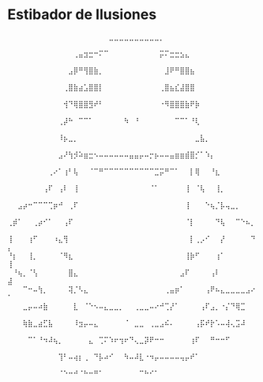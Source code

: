 # Estibador de Ilusiones

⠀⠀⠀⠀⠀⠀⠀⠀⠀⠀⠀⠀⠀⠀⠀⠀⠀⠀⠀⠀⣀⣀⣀⣀⣀⣀⣀⣀⣀⣀⡀⠀⠀⠀⠀⠀⠀⠀⠀⠀⠀⠀⠀⠀⠀⠀⠀⠀⠀⠀
⠀⠀⠀⠀⠀⠀⠀⠀⠀⠀⠀⠀⠀⢀⣤⣲⣒⠒⠍⠉⠀⠀⠀⠀⠀⠀⠀⠀⠀⠀⡭⠍⣒⣒⣢⣄⠀⠀⠀⠀⠀⠀⠀⠀⠀⠀⠀⠀⠀⠀
⠀⠀⠀⠀⠀⠀⠀⠀⠀⠀⠀⠀⣠⡿⠛⢻⣿⣷⡀⠀⠀⠀⠀⠀⠀⠀⠀⠀⠀⠀⠀⣸⠟⠛⣿⣿⣦⠀⠀⠀⠀⠀⠀⠀⠀⠀⠀⠀⠀⠀
⠀⠀⠀⠀⠀⠀⠀⠀⠀⠀⠀⢀⣿⣷⣴⣡⣿⣿⡇⠀⠀⠀⠀⠀⠀⠀⠀⠀⠀⠀⢀⣿⣦⣎⣼⣿⣿⠀⠀⠀⠀⠀⠀⠀⠀⠀⠀⠀⠀⠀
⠀⠀⠀⠀⠀⠀⠀⠀⠀⠀⠀⢺⠙⢿⣿⣿⣻⠞⠃⠀⠀⠀⠀⠀⠀⠀⠀⠀⠀⠀⠐⠻⣿⣿⣿⣷⠟⡷⠀⠀⠀⠀⠀⠀⠀⠀⠀⠀⠀⠀
⠀⠀⠀⠀⠀⠀⠀⠀⠀⠀⢀⡼⠓⠀⠉⠉⠁⠀⠀⠀⠀⠀⠀⠳⠀⠘⠀⠀⠀⠀⠀⠀⠀⠉⠉⠁⠘⢇⠀⠀⠀⠀⠀⠀⠀⠀⠀⠀⠀⠀
⠀⠀⠀⠀⠀⠀⠀⠀⠀⠀⠸⡦⣀⡀⠀⠀⠀⠀⠀⠀⠀⠀⠀⠀⠀⠀⠀⠀⠀⠀⠀⠀⠀⠀⠀⠀⠀⣀⣧⡀⠀⠀⠀⠀⠀⠀⠀⠀⠀⠀
⠀⠀⠀⠀⠀⠀⠀⠀⠀⠀⣠⠜⢳⡺⠵⣶⣒⠢⠤⠤⠤⠤⠤⠤⣤⣤⡤⠤⡒⡦⠤⠤⣤⣶⣶⣾⣿⡊⠁⠱⡄⠀⠀⠀⠀⠀⠀⠀⠀⠀
⠀⠀⠀⠀⠀⠀⠀⠀⢀⠔⠁⢰⠃⢧⠀⠀⠈⠉⠛⠉⠉⠉⠉⠉⠉⠉⠉⠉⠉⣉⡭⠛⠉⠁⠀⠀⡇⢿⠀⠀⠘⣆⠀⠀⠀⠀⠀⠀⠀⠀
⠀⠀⠀⠀⠀⠀⠀⢠⠏⠀⢠⠇⠀⢸⠀⠀⠀⠀⠀⠀⠀⠀⠀⠀⠀⠀⠀⠀⠈⠁⠀⠀⠀⠀⠀⢸⠀⠈⢧⠀⠀⢸⡀⠀⠀⠀⠀⠀⠀⠀
⠀⠀⣠⡴⠒⠉⠉⠉⢉⡶⠚⠀⢀⠏⠀⠀⠀⠀⠀⠀⠀⠀⠀⠀⠀⠀⠀⠀⠀⠀⠀⠀⠀⠀⠀⢸⠀⠀⠀⠑⢦⡈⡧⢤⣀⡀⠀⠀⠀⠀
⢀⡾⠁⠀⠀⢀⡴⠊⠁⠀⠀⢠⠏⠀⠀⠀⠀⠀⠀⠀⠀⠀⠀⠀⠀⠀⠀⠀⠀⠀⠀⠀⠀⠀⠀⠈⡇⠀⠀⠀⠀⠙⢧⠀⠀⠉⠑⠦⡀⠀
⢸⠀⠀⠀⢰⠋⠀⠀⠀⠰⣄⢻⠀⠀⠀⠀⠀⠀⠀⠀⠀⠀⠀⠀⠀⠀⠀⠀⠀⠀⠀⠀⠀⠀⠀⠀⡇⢀⡠⠊⠀⠀⡜⠀⠀⠀⠀⠀⠙⡄
⠘⡆⠀⠀⢸⡀⠀⠀⠀⠀⠈⠻⣆⠀⠀⠀⠀⠀⠀⠀⠀⠀⠀⠀⠀⠀⠀⠀⠀⠀⠀⠀⠀⠀⠀⢸⡷⠋⠀⠀⠀⢰⠁⠀⠀⠀⠀⠀⠀⢸
⠀⠘⢦⡀⠈⢣⠀⠀⠀⠀⠀⠀⣿⣄⠀⠀⠀⠀⠀⠀⠀⠀⠀⠀⠀⠀⠀⠀⠀⠀⠀⠀⠀⠀⣠⠏⠀⠀⠀⠀⢠⠇⠀⠀⠀⠀⠀⠀⠀⣼
⠀⠀⠀⠉⠒⠤⢳⡀⠀⠀⠀⠀⢽⡈⠣⣄⠀⠀⠀⠀⠀⠀⠀⠀⠀⠀⠀⠀⠀⠀⠀⢀⣤⡶⠁⠀⠀⠀⠀⢠⠟⠦⣄⣀⣀⣀⣀⣠⠔⠁
⠀⠀⠀⣀⡤⠤⠴⣷⠀⠀⠀⠀⠀⣇⠀⠈⠑⠢⠤⣄⣀⣀⡀⠀⠀⢀⣀⣀⠤⠔⠚⢉⡜⠁⠀⠀⠀⠀⢠⠏⣠⡀⠐⡌⠙⢿⣉⠀⠀⠀
⠀⠀⠀⢷⣷⣀⣴⣋⣧⠀⠀⠀⠀⠸⣲⡤⠤⣄⠀⠀⠀⠀⠀⠈⠀⣀⣀⠀⢀⣀⣠⠮⠄⠀⠀⠀⠀⢠⡯⠞⡗⠡⠤⢼⢄⣩⠼⠀⠀⠀
⠀⠀⠀⠀⠉⠁⠘⠲⠼⢦⡀⠀⠀⠀⠀⠀⣄⠀⢉⠍⠱⠖⢲⠖⠙⢄⣀⡽⠟⠒⠒⠀⠀⠀⠀⠀⢰⠏⠀⠀⠛⠒⠒⠋⠀⠀⠀⠀⠀⠀
⠀⠀⠀⠀⠀⠀⠀⠀⠀⠀⢹⠃⠤⢴⡆⢀⠀⠙⡧⠴⠊⠀⠀⠳⠤⠼⣇⠐⠲⡤⠤⠤⠤⠤⢤⡤⠞⠁⠀⠀⠀⠀⠀⠀⠀⠀⠀⠀⠀⠀
⠀⠀⠀⠀⠀⠀⠀⠀⠀⠀⠈⠑⠒⠚⠈⠓⠒⠛⠁⠀⠀⠀⠀⠀⠀⠀⠉⠓⠊⠁⠀⠀⠀⠀⠀⠀⠀⠀⠀⠀⠀⠀⠀⠀⠀⠀⠀⠀⠀⠀
